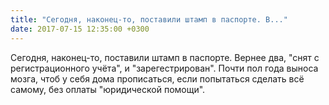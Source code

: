 ```yaml
---
title: "Сегодня, наконец-то, поставили штамп в паспорте. В..."
date: 2017-07-15 12:35:00 +0300
---
```


Сегодня, наконец-то, поставили штамп в паспорте. Вернее два, "снят с регистрационного учёта", и "зарегестрирован". Почти пол года выноса мозга, чтоб у себя дома прописаться, если попытаться сделать всё самому, без оплаты "юридической помощи".

